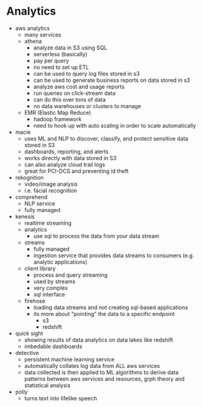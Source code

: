 # Analytics

- aws analytics
  - many services
  - athena
    - analyze data in S3 using SQL
    - serverless (basically)
    - pay per query
    - no need to set up ETL
    - can be used to query log files stored in s3
    - can be used to generate business reports on data stored in s3
    - analyze aws cost and usage reports
    - run queries on click-stream data
    - can do this over tons of data
    - no data warehouses or clusters to manage
  - EMR (Elastic Map Reduce)
    - hadoop framework
    - need to hook up with auto scaling in order to scale automatically
- macie
  - uses ML and NLP to discover, classify, and protect sensitive data stored in S3
  - dashboards, reporting, and alerts
  - works directly with data stored in S3
  - can also analyze cloud trail logs
  - great for PCI-DCS and preventing id theft
- rekognition
  - video/image analysis
  - i.e. facial recognition
- comprehend
  - NLP service
  - fully managed
- kenesis
  - realtime streaming
  - analytics
    - use sql to process the data from your data stream
  - streams
    - fully managed
    - ingestion service that provides data streams to consumers (e.g. analytic applications)
  - client library
    - process and query streaming
    - used by streams
    - very complex
    - sql interface
  - firehose
    - loading data streams and not creating sql-based applications
    - its more about "pointing" the data to a specific endpoint
      - s3
      - redshift
- quick sight
  - showing results of data analytics on data lakes like redshift
  - imbedable dashboards
- detective
  - persistent machine learning service
  - automatically collates log data from ALL aws services
  - data collected is then applied to ML algorithms to derive data patterns between aws services and resources, grph theory and statistical analysis
- polly
  - turns text into lifelike speech